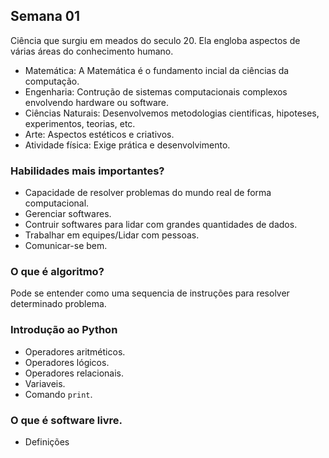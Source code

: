 ## Semana 01

Ciência que surgiu em meados do seculo 20. Ela engloba aspectos de várias áreas do conhecimento humano.
* Matemática: A Matemática é o fundamento incial da ciências da computação.
* Engenharia: Contrução de sistemas computacionais complexos envolvendo hardware ou software.
* Ciências Naturais: Desenvolvemos metodologias cientificas, hipoteses, experimentos, teorias, etc.
* Arte: Aspectos estéticos e criativos.
* Atividade física: Exige prática e desenvolvimento.

### Habilidades mais importantes?
* Capacidade de resolver problemas do mundo real de forma computacional.
* Gerenciar softwares.
* Contruir softwares para lidar com grandes quantidades de dados.
* Trabalhar em equipes/Lidar com pessoas.
* Comunicar-se bem.

### O que é algoritmo?
Pode se entender como uma sequencia de instruções para resolver determinado problema.


### Introdução ao Python
* Operadores aritméticos.
* Operadores lógicos.
* Operadores relacionais.
* Variaveis.
* Comando `print`.

### O que é software livre.
* Definições 